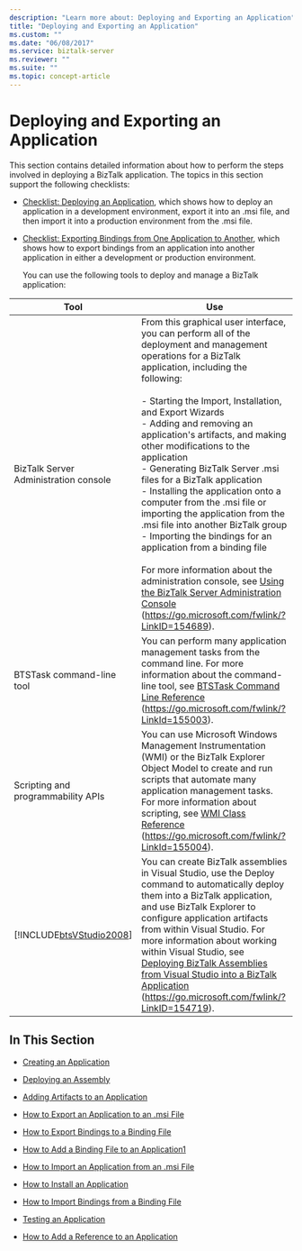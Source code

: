 ```yaml
---
description: "Learn more about: Deploying and Exporting an Application"
title: "Deploying and Exporting an Application"
ms.custom: ""
ms.date: "06/08/2017"
ms.service: biztalk-server
ms.reviewer: ""
ms.suite: ""
ms.topic: concept-article
---
```

# Deploying and Exporting an Application
This section contains detailed information about how to perform the steps involved in deploying a BizTalk application. The topics in this section support the following checklists:

- [Checklist: Deploying an Application](../technical-guides/checklist-deploying-an-application.md), which shows how to deploy an application in a development environment, export it into an .msi file, and then import it into a production environment from the .msi file.

- [Checklist: Exporting Bindings from One Application to Another](../technical-guides/checklist-exporting-bindings-from-one-application-to-another.md), which shows how to export bindings from an application into another application in either a development or production environment.

  You can use the following tools to deploy and manage a BizTalk application:

|                             Tool                             |                                                                                                                                                                                                                                                                                                                                                                                                                                 Use                                                                                                                                                                                                                                                                                                                                                                                                                                  |
|--------------------------------------------------------------|----------------------------------------------------------------------------------------------------------------------------------------------------------------------------------------------------------------------------------------------------------------------------------------------------------------------------------------------------------------------------------------------------------------------------------------------------------------------------------------------------------------------------------------------------------------------------------------------------------------------------------------------------------------------------------------------------------------------------------------------------------------------------------------------------------------------------------------------------------------------|
|            BizTalk Server Administration console             | From this graphical user interface, you can perform all of the deployment and management operations for a BizTalk application, including the following:<br /><br /> -   Starting the Import, Installation, and Export Wizards<br />-   Adding and removing an application's artifacts, and making other modifications to the application<br />-   Generating BizTalk Server .msi files for a BizTalk application<br />-   Installing the application onto a computer from the .msi file or importing the application from the .msi file into another BizTalk group<br />-   Importing the bindings for an application from a binding file<br /><br /> For more information about the administration console, see [Using the BizTalk Server Administration Console](../core/using-the-biztalk-server-administration-console.md) (<https://go.microsoft.com/fwlink/?LinkID=154689>). |
|                  BTSTask command-line tool                   |                                                                                                                                                                                                                                                                                                  You can perform many application management tasks from the command line. For more information about the command-line tool, see [BTSTask Command Line Reference](../core/btstask-command-line-reference.md) (<https://go.microsoft.com/fwlink/?LinkId=155003>).                                                                                                                                                                                                                                                                                                   |
|              Scripting and programmability APIs              |                                                                                                                                                                                                                                                           You can use Microsoft Windows Management Instrumentation (WMI) or the BizTalk Explorer Object Model to create and run scripts that automate many application management tasks. For more information about scripting, see [WMI Class Reference](/biztalk/core/technical-reference/wmi-class-reference) (<https://go.microsoft.com/fwlink/?LinkId=155004>).                                                                                                                                                                                                                                                           |
| [!INCLUDE[btsVStudio2008](../includes/btsvstudio2008-md.md)] |                                                                                                                                                                                                You can create BizTalk assemblies in Visual Studio, use the Deploy command to automatically deploy them into a BizTalk application, and use BizTalk Explorer to configure application artifacts from within Visual Studio. For more information about working within Visual Studio, see [Deploying BizTalk Assemblies from Visual Studio into a BizTalk Application](../core/deploying-biztalk-assemblies-from-visual-studio-into-a-biztalk-application.md) (<https://go.microsoft.com/fwlink/?LinkID=154719>).                                                                                                                                                                                                |

## In This Section

-   [Creating an Application](../technical-guides/creating-an-application.md)

-   [Deploying an Assembly](../technical-guides/deploying-an-assembly.md)

-   [Adding Artifacts to an Application](../technical-guides/adding-artifacts-to-an-application.md)

-   [How to Export an Application to an .msi File](../technical-guides/how-to-export-an-application-to-an-msi-file.md)

-   [How to Export Bindings to a Binding File](../technical-guides/how-to-export-bindings-to-a-binding-file.md)

-   [How to Add a Binding File to an Application1](../technical-guides/how-to-add-a-binding-file-to-an-application1.md)

-   [How to Import an Application from an .msi File](../technical-guides/how-to-import-an-application-from-an-msi-file.md)

-   [How to Install an Application](../technical-guides/how-to-install-an-application.md)

-   [How to Import Bindings from a Binding File](../technical-guides/how-to-import-bindings-from-a-binding-file.md)

-   [Testing an Application](../technical-guides/testing-an-application.md)

-   [How to Add a Reference to an Application](../technical-guides/how-to-add-a-reference-to-an-application.md)
